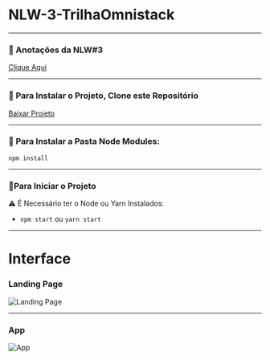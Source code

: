 # NLW-3-TrilhaOmnistack
***
### :bookmark_tabs: Anotações da NLW#3
[Clique Aqui](https://github.com/miguelhp373/NLW-3-TrilhaOmnistack/blob/main/Comandos.md)
***
### :beginner: Para Instalar o Projeto, Clone este Repositório 
[Baixar Projeto](https://github.com/miguelhp373/NLW-3-TrilhaOmnistack/archive/main.zip)
***
### :triangular_flag_on_post: Para Instalar a Pasta Node Modules:
`npm install`
***
### :checkered_flag:Para Iniciar o Projeto
:warning: É Necessário ter o Node ou Yarn Instalados:
- `npm start` ou `yarn start`
***
# Interface
### Landing Page
![Landing Page](https://github.com/miguelhp373/NLW-3-TrilhaOmnistack/blob/main/Imagens%20do%20Projeto/landing.png)
***
### App
![App](https://github.com/miguelhp373/NLW-3-TrilhaOmnistack/blob/main/Imagens%20do%20Projeto/app.png)
